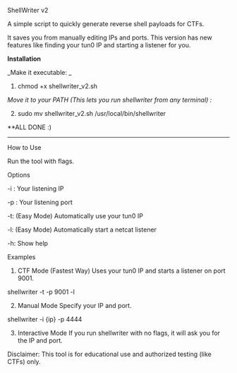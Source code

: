ShellWriter v2

A simple script to quickly generate reverse shell payloads for CTFs.

It saves you from manually editing IPs and ports. This version has new features like finding your tun0 IP and starting a listener for you.

**Installation**

_Make it executable:
_
 1) chmod +x shellwriter_v2.sh


_Move it to your PATH (This lets you run shellwriter from any terminal) :_

 2) sudo mv shellwriter_v2.sh /usr/local/bin/shellwriter

**ALL DONE :)
******

How to Use

Run the tool with flags.

Options

-i <IP>: Your listening IP

-p <PORT>: Your listening port

-t: (Easy Mode) Automatically use your tun0 IP

-l: (Easy Mode) Automatically start a netcat listener

-h: Show help

Examples

1. CTF Mode (Fastest Way)
Uses your tun0 IP and starts a listener on port 9001.

shellwriter -t -p 9001 -l


2. Manual Mode
Specify your IP and port.

shellwriter -i {ip} -p 4444


3. Interactive Mode
If you run shellwriter with no flags, it will ask you for the IP and port.

Disclaimer: This tool is for educational use and authorized testing (like CTFs) only.
